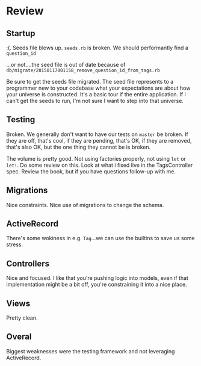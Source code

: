 # Review

## Startup

:(.  Seeds file blows up.  `seeds.rb` is broken.  We should performantly find a
`question_id`

...or not....the seed file is out of date because of
`db/migrate/20150117001158_remove_question_id_from_tags.rb`

Be sure to get the seeds file migrated.  The seed file represents to a
programmer new to your codebase what your expectations are about how your
universe is constructed.  It's a basic tour if the entire application.  If i
can't get the seeds to run, I'm not sure I want to step into that universe.

## Testing

Broken.  We generally don't want to have our tests on `master` be broken.  If
they are off, that's cool, if they are pending, that's OK, if they are removed,
that's also OK, but the one thing they cannot be is broken.

The volume is pretty good.  Not using factories properly, not using `let` or
`let!`.  Do some review on this.  Look at what i fixed live in the
TagsController spec.  Review the book, but if you have questions follow-up with
me.

## Migrations

Nice constraints. Nice use of migrations to change the schema.

## ActiveRecord

There's some wokiness in e.g. `Tag`...we can use the builtins to save us some
stress.

## Controllers

Nice and focused.  I like that you're pushing logic into models, even if that
implementation might be a bit off, you're constraining it into a nice place.

## Views

Pretty clean.

## Overal

Biggest weaknesses were the testing framework and not leveraging ActiveRecord.


